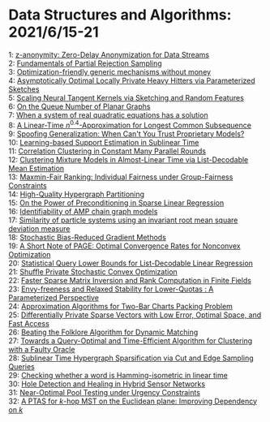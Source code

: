 # Data Structures and Algorithms: 2021/6/15-21  
1: [z-anonymity: Zero-Delay Anonymization for Data Streams](https://doi.org/10.48550/arXiv.2106.07534)  
2: [Fundamentals of Partial Rejection Sampling](https://doi.org/10.48550/arXiv.2106.07744)  
3: [Optimization-friendly generic mechanisms without money](https://doi.org/10.48550/arXiv.2106.07752)  
4: [Asymptotically Optimal Locally Private Heavy Hitters via Parameterized  Sketches](https://doi.org/10.48550/arXiv.2106.07815)  
5: [Scaling Neural Tangent Kernels via Sketching and Random Features](https://doi.org/10.48550/arXiv.2106.07880)  
6: [On the Queue Number of Planar Graphs](https://doi.org/10.48550/arXiv.2106.08003)  
7: [When a system of real quadratic equations has a solution](https://doi.org/10.48550/arXiv.2106.08119)  
8: [A Linear-Time $n^{0.4}$-Approximation for Longest Common Subsequence](https://doi.org/10.48550/arXiv.2106.08195)  
9: [Spoofing Generalization: When Can't You Trust Proprietary Models?](https://doi.org/10.48550/arXiv.2106.08393)  
10: [Learning-based Support Estimation in Sublinear Time](https://doi.org/10.48550/arXiv.2106.08396)  
11: [Correlation Clustering in Constant Many Parallel Rounds](https://doi.org/10.48550/arXiv.2106.08448)  
12: [Clustering Mixture Models in Almost-Linear Time via List-Decodable Mean  Estimation](https://doi.org/10.48550/arXiv.2106.08537)  
13: [Maxmin-Fair Ranking: Individual Fairness under Group-Fairness  Constraints](https://doi.org/10.48550/arXiv.2106.08652)  
14: [High-Quality Hypergraph Partitioning](https://doi.org/10.48550/arXiv.2106.08696)  
15: [On the Power of Preconditioning in Sparse Linear Regression](https://doi.org/10.48550/arXiv.2106.09207)  
16: [Identifiability of AMP chain graph models](https://doi.org/10.48550/arXiv.2106.09350)  
17: [Similarity of particle systems using an invariant root mean square  deviation measure](https://doi.org/10.48550/arXiv.2106.09363)  
18: [Stochastic Bias-Reduced Gradient Methods](https://doi.org/10.48550/arXiv.2106.09481)  
19: [A Short Note of PAGE: Optimal Convergence Rates for Nonconvex  Optimization](https://doi.org/10.48550/arXiv.2106.09663)  
20: [Statistical Query Lower Bounds for List-Decodable Linear Regression](https://doi.org/10.48550/arXiv.2106.09689)  
21: [Shuffle Private Stochastic Convex Optimization](https://doi.org/10.48550/arXiv.2106.09805)  
22: [Faster Sparse Matrix Inversion and Rank Computation in Finite Fields](https://doi.org/10.48550/arXiv.2106.09830)  
23: [Envy-freeness and Relaxed Stability for Lower-Quotas : A Parameterized  Perspective](https://doi.org/10.48550/arXiv.2106.09917)  
24: [Approximation Algorithms for Two-Bar Charts Packing Problem](https://doi.org/10.48550/arXiv.2106.09919)  
25: [Differentially Private Sparse Vectors with Low Error, Optimal Space, and  Fast Access](https://doi.org/10.48550/arXiv.2106.10068)  
26: [Beating the Folklore Algorithm for Dynamic Matching](https://doi.org/10.48550/arXiv.2106.10321)  
27: [Towards a Query-Optimal and Time-Efficient Algorithm for Clustering with  a Faulty Oracle](https://doi.org/10.48550/arXiv.2106.10374)  
28: [Sublinear Time Hypergraph Sparsification via Cut and Edge Sampling  Queries](https://doi.org/10.48550/arXiv.2106.10386)  
29: [Checking whether a word is Hamming-isometric in linear time](https://doi.org/10.48550/arXiv.2106.10541)  
30: [Hole Detection and Healing in Hybrid Sensor Networks](https://doi.org/10.48550/arXiv.2106.10659)  
31: [Near-Optimal Pool Testing under Urgency Constraints](https://doi.org/10.48550/arXiv.2106.10971)  
32: [A PTAS for $k$-hop MST on the Euclidean plane: Improving Dependency on  $k$](https://doi.org/10.48550/arXiv.2106.11092)  